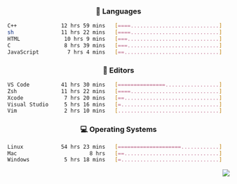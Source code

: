 <!--
<p align="center">
  <img height="50" src="https://cdn.simpleicons.org/c/81c8be" title="clang" alt="clang">
  <img height="50" src="https://cdn.simpleicons.org/c++/81c8be" title="cpp" alt="cpp">
  <img height="50" src="https://cdn.simpleicons.org/arm/81c8be" title="arm" alt="arm">
  <img height="50" src="https://cdn.simpleicons.org/stmicroelectronics/81c8be" title="stmicroelectronics" alt="stmicroelectronics">
  <img height="50" src="https://cdn.simpleicons.org/raspberrypi/81c8be" title="raspberrypi" alt="raspberrypi">
  <img height="50" src="https://cdn.simpleicons.org/cmake/81c8be" title="cmake" alt="cmake">
  <img height="50" src="https://cdn.simpleicons.org/gnubash/81c8be" title="gnubash" alt="gnubash">
</p>
-->

<!--START_SECTION:wakatime_gen-->
<div align="center">

### :hammer: Languages

```sh
C++              12 hrs 59 mins   [====............................]    19.19%
sh               11 hrs 22 mins   [====............................]    16.79%
HTML              10 hrs 9 mins   [===.............................]    15.00%
C                 8 hrs 39 mins   [===.............................]    12.80%
JavaScript         7 hrs 4 mins   [==..............................]    10.45%
```

</div>

<div align="center">

### :floppy_disk: Editors

```sh
VS Code          41 hrs 30 mins   [===============.................]    61.31%
Zsh              11 hrs 22 mins   [====............................]    16.79%
Xcode             7 hrs 20 mins   [==..............................]    10.84%
Visual Studio     5 hrs 16 mins   [=...............................]     7.78%
Vim               2 hrs 10 mins   [................................]     3.22%
```

</div>

<div align="center">

### :computer: Operating Systems

```sh
Linux            54 hrs 23 mins   [====================............]    80.33%
Mac                       8 hrs   [==..............................]    11.82%
Windows           5 hrs 18 mins   [=...............................]     7.84%
```

</div>


<!--END_SECTION:wakatime_gen-->

<div align="right">

[![](https://komarev.com/ghpvc/?username=luswdev&color=283044&style=for-the-badge&label=visiters)](https://github.com/luswdev)

</div>
